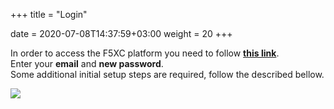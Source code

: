+++
title = "Login"

date = 2020-07-08T14:37:59+03:00
weight = 20
+++

In order to access the F5XC platform you need to follow **[this link](https://f5-sales-public.console.ves.volterra.io/)**.  
Enter your **email** and **new password**.  
Some additional initial setup steps are required, follow the described bellow.  

![](/images/1/Slide2.PNG)